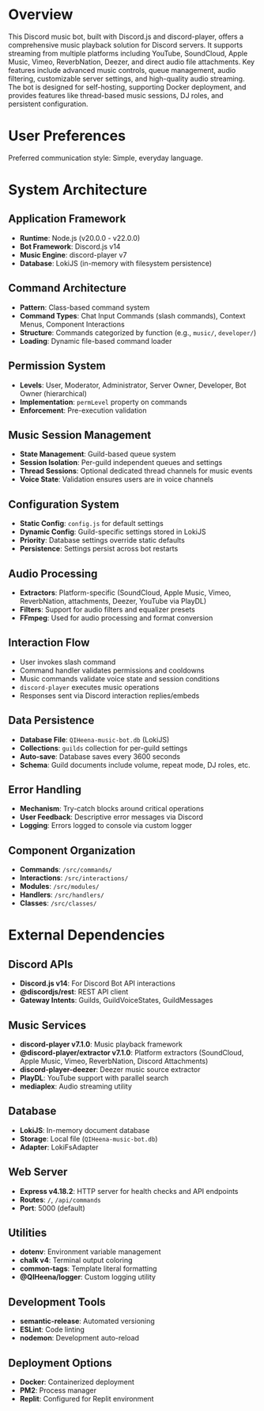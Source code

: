 # Overview

This Discord music bot, built with Discord.js and discord-player, offers a comprehensive music playback solution for Discord servers. It supports streaming from multiple platforms including YouTube, SoundCloud, Apple Music, Vimeo, ReverbNation, Deezer, and direct audio file attachments. Key features include advanced music controls, queue management, audio filtering, customizable server settings, and high-quality audio streaming. The bot is designed for self-hosting, supporting Docker deployment, and provides features like thread-based music sessions, DJ roles, and persistent configuration.

# User Preferences

Preferred communication style: Simple, everyday language.

# System Architecture

## Application Framework
- **Runtime**: Node.js (v20.0.0 - v22.0.0)
- **Bot Framework**: Discord.js v14
- **Music Engine**: discord-player v7
- **Database**: LokiJS (in-memory with filesystem persistence)

## Command Architecture
- **Pattern**: Class-based command system
- **Command Types**: Chat Input Commands (slash commands), Context Menus, Component Interactions
- **Structure**: Commands categorized by function (e.g., `music/`, `developer/`)
- **Loading**: Dynamic file-based command loader

## Permission System
- **Levels**: User, Moderator, Administrator, Server Owner, Developer, Bot Owner (hierarchical)
- **Implementation**: `permLevel` property on commands
- **Enforcement**: Pre-execution validation

## Music Session Management
- **State Management**: Guild-based queue system
- **Session Isolation**: Per-guild independent queues and settings
- **Thread Sessions**: Optional dedicated thread channels for music events
- **Voice State**: Validation ensures users are in voice channels

## Configuration System
- **Static Config**: `config.js` for default settings
- **Dynamic Config**: Guild-specific settings stored in LokiJS
- **Priority**: Database settings override static defaults
- **Persistence**: Settings persist across bot restarts

## Audio Processing
- **Extractors**: Platform-specific (SoundCloud, Apple Music, Vimeo, ReverbNation, attachments, Deezer, YouTube via PlayDL)
- **Filters**: Support for audio filters and equalizer presets
- **FFmpeg**: Used for audio processing and format conversion

## Interaction Flow
- User invokes slash command
- Command handler validates permissions and cooldowns
- Music commands validate voice state and session conditions
- `discord-player` executes music operations
- Responses sent via Discord interaction replies/embeds

## Data Persistence
- **Database File**: `QIHeena-music-bot.db` (LokiJS)
- **Collections**: `guilds` collection for per-guild settings
- **Auto-save**: Database saves every 3600 seconds
- **Schema**: Guild documents include volume, repeat mode, DJ roles, etc.

## Error Handling
- **Mechanism**: Try-catch blocks around critical operations
- **User Feedback**: Descriptive error messages via Discord
- **Logging**: Errors logged to console via custom logger

## Component Organization
- **Commands**: `/src/commands/`
- **Interactions**: `/src/interactions/`
- **Modules**: `/src/modules/`
- **Handlers**: `/src/handlers/`
- **Classes**: `/src/classes/`

# External Dependencies

## Discord APIs
- **Discord.js v14**: For Discord Bot API interactions
- **@discordjs/rest**: REST API client
- **Gateway Intents**: Guilds, GuildVoiceStates, GuildMessages

## Music Services
- **discord-player v7.1.0**: Music playback framework
- **@discord-player/extractor v7.1.0**: Platform extractors (SoundCloud, Apple Music, Vimeo, ReverbNation, Discord Attachments)
- **discord-player-deezer**: Deezer music source extractor
- **PlayDL**: YouTube support with parallel search
- **mediaplex**: Audio streaming utility

## Database
- **LokiJS**: In-memory document database
- **Storage**: Local file (`QIHeena-music-bot.db`)
- **Adapter**: LokiFsAdapter

## Web Server
- **Express v4.18.2**: HTTP server for health checks and API endpoints
- **Routes**: `/`, `/api/commands`
- **Port**: 5000 (default)

## Utilities
- **dotenv**: Environment variable management
- **chalk v4**: Terminal output coloring
- **common-tags**: Template literal formatting
- **@QIHeena/logger**: Custom logging utility

## Development Tools
- **semantic-release**: Automated versioning
- **ESLint**: Code linting
- **nodemon**: Development auto-reload

## Deployment Options
- **Docker**: Containerized deployment
- **PM2**: Process manager
- **Replit**: Configured for Replit environment